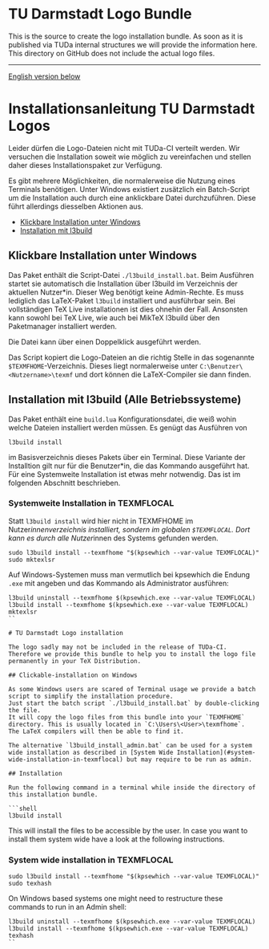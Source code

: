 # TU Darmstadt Logo Bundle

This is the source to create the logo installation bundle. As soon as it is published via TUDa internal structures we will provide the information here. This directory on GitHub does not include the actual logo files.

----------------

[English version below](#tu-darmstadt-logo-installation)

# Installationsanleitung TU Darmstadt Logos

Leider dürfen die Logo-Dateien nicht mit TUDa-CI verteilt werden.
Wir versuchen die Installation soweit wie möglich zu vereinfachen und stellen daher dieses Installationspaket zur Verfügung.

Es gibt mehrere Möglichkeiten, die normalerweise die Nutzung eines Terminals benötigen.
Unter Windows existiert zusätzlich ein Batch-Script um die Installation auch durch eine anklickbare Datei durchzuführen.
Diese führt allerdings diesselben Aktionen aus.

* [Klickbare Installation unter Windows](#klickbare-installation-unter-windows)
* [Installation mit l3build](#klickbare-installation-unter-windows)
<!--* [Manuelles Installation](#manuelle-installation)-->

## Klickbare Installation unter Windows

Das Paket enthält die Script-Datei `./l3build_install.bat`.
Beim Ausführen startet sie automatisch die Installation über l3build im Verzeichnis der aktuellen Nutzer*in.
Dieser Weg benötigt keine Admin-Rechte.
Es muss lediglich das LaTeX-Paket `l3build` installiert und ausführbar sein.
Bei vollständigen TeX Live installationen ist dies ohnehin der Fall.
Ansonsten kann sowohl bei TeX Live, wie auch bei MikTeX l3build über den Paketmanager installiert werden.

Die Datei kann über einen Doppelklick ausgeführt werden.

Das Script kopiert die Logo-Dateien an die richtig Stelle in das sogenannte `$TEXMFHOME`-Verzeichnis.
Dieses liegt normalerweise unter `C:\Benutzer\<Nutzername>\texmf` und dort können die LaTeX-Compiler sie dann finden.

## Installation mit l3build (Alle Betriebssysteme)

Das Paket enthält eine `build.lua` Konfigurationsdatei, die weiß wohin welche Dateien installiert werden müssen.
Es genügt das Ausführen von

```shell
l3build install
```

im Basisverzeichnis dieses Pakets über ein Terminal. Diese Variante der Installtion gilt nur für die Benutzer*in, die das Kommando ausgeführt hat. Für eine Systemweite Installation ist etwas mehr notwendig.
Das ist im folgenden Abschnitt beschrieben.

### Systemweite Installation in TEXMFLOCAL

Statt `l3build install` wird hier nicht in TEXMFHOME im Nutzer*innenverzeichnis installiert, sondern im globalen `$TEXMFLOCAL`.
Dort kann es durch alle Nutzer*innen des Systems gefunden werden.

```shell
sudo l3build install --texmfhome "$(kpsewhich --var-value TEXMFLOCAL)"
sudo mktexlsr
```

Auf Windows-Systemen muss man vermutlich bei kpsewhich die Endung `.exe` mit angeben und das Kommando als Administrator ausführen:

```shell
l3build uninstall --texmfhome $(kpsewhich.exe --var-value TEXMFLOCAL)
l3build install --texmfhome $(kpsewhich.exe --var-value TEXMFLOCAL)
mktexlsr
``

# TU Darmstadt Logo installation

The logo sadly may not be included in the release of TUDa-CI.
Therefore we provide this bundle to help you to install the logo file permanently in your TeX Distribution.

## Clickable-installation on Windows

As some Windows users are scared of Terminal usage we provide a batch script to simplify the installation procedure.
Just start the batch script `./l3build_install.bat` by double-clicking the file.
It will copy the logo files from this bundle into your `TEXMFHOME` directory. This is usually located in `C:\Users\<User>\texmfhome`.
The LaTeX compilers will then be able to find it.

The alternative `l3build_install_admin.bat` can be used for a system wide installation as described in [System Wide Installation](#system-wide-installation-in-texmflocal) but may require to be run as admin.

## Installation

Run the following command in a terminal while inside the directory of this installation bundle.

```shell
l3build install
```

This will install the files to be accessible by the user. In case you want to install them system wide have a look at the following instructions.

### System wide installation in TEXMFLOCAL

```shell
sudo l3build install --texmfhome "$(kpsewhich --var-value TEXMFLOCAL)"
sudo texhash
```

On Windows based systems one might need to restructure these commands to run in an Admin shell:

```shell
l3build uninstall --texmfhome $(kpsewhich.exe --var-value TEXMFLOCAL)
l3build install --texmfhome $(kpsewhich.exe --var-value TEXMFLOCAL)
texhash
``
